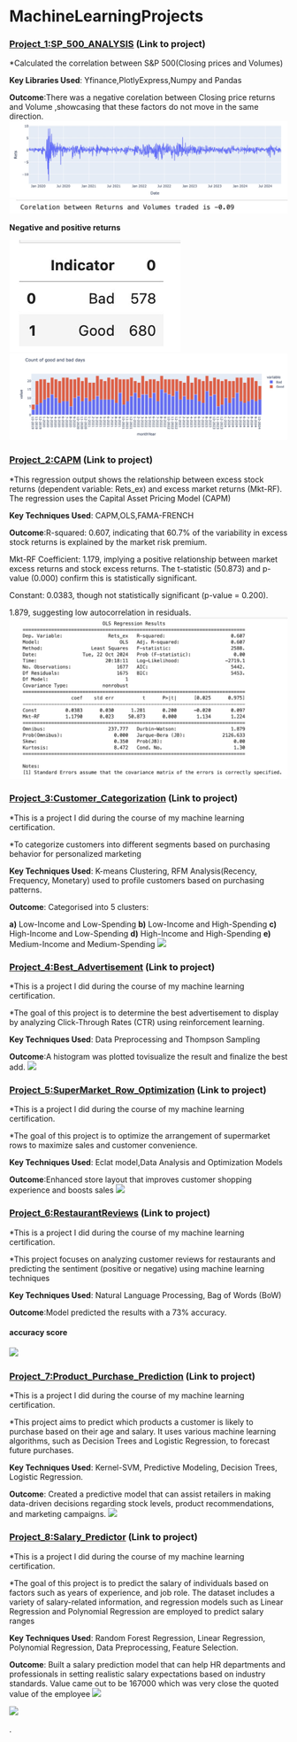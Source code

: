 # MachineLearningProjects

### [Project_1:SP_500_ANALYSIS](https://github.com/PRANAVKUMAR183/SP_500_ANALYSIS) (Link to project)

*Calculated the correlation between S&amp;P 500(Closing prices and Volumes)

**Key Libraries Used**: Yfinance,PlotlyExpress,Numpy and Pandas

**Outcome**:There was a negative corelation between Closing price returns and Volume ,showcasing that these factors do not move in the same direction.
![](Relationship.jpeg)
![](Corelation.jpeg)

**Negative and positive returns**

![](Countofbad.jpeg)
![](Goodbadgraph.jpeg)


### [Project_2:CAPM](https://github.com/PRANAVKUMAR183/CAPM) (Link to project)

*This regression output shows the relationship between excess stock returns (dependent variable: Rets_ex) and excess market returns (Mkt-RF). The regression uses the Capital Asset Pricing Model (CAPM)

**Key Techniques Used**: CAPM,OLS,FAMA-FRENCH

**Outcome**:R-squared: 0.607, indicating that 60.7% of the variability in excess stock returns is explained by the market risk premium.

Mkt-RF Coefficient: 1.179, implying a positive relationship between market excess returns and stock excess returns. The t-statistic (50.873) and p-value (0.000) confirm this is statistically significant.

Constant: 0.0383, though not statistically significant (p-value = 0.200).

1.879, suggesting low autocorrelation in residuals.
![](CAMP.jpeg)


### [Project_3:Customer_Categorization](https://github.com/PRANAVKUMAR183/Customer_Categorization) (Link to project)

*This is a project I did during the course of my machine learning certification.

*To categorize customers into different segments based on purchasing behavior for personalized marketing

**Key Techniques Used**: K-means Clustering, RFM Analysis(Recency, Frequency, Monetary) used to profile customers based on purchasing patterns.

**Outcome**: Categorised into 5 clusters:
  
  **a)** Low-Income and Low-Spending 
  **b)** Low-Income and High-Spending
  **c)** High-Income and Low-Spending 
  **d)** High-Income and High-Spending 
  **e)** Medium-Income and Medium-Spending
![](K-Means.png)


### [Project_4:Best_Advertisement](https://github.com/PRANAVKUMAR183/Best_Advertisement) (Link to project)

*This is a project I did during the course of my machine learning certification.

*The goal of this project is to determine the best advertisement to display by analyzing Click-Through Rates (CTR) using reinforcement learning.

**Key Techniques Used**: Data Preprocessing and Thompson Sampling

**Outcome**:A histogram was plotted tovisualize the result and finalize the best add.
![](ADS.png)



### [Project_5:SuperMarket_Row_Optimization](https://github.com/PRANAVKUMAR183/SuperMarket_Row_Optimization) (Link to project)

*This is a project I did during the course of my machine learning certification.

*The goal of this project is to optimize the arrangement of supermarket rows to maximize sales and customer convenience.

**Key Techniques Used**: Eclat model,Data Analysis and Optimization Models

**Outcome**:Enhanced store layout that improves customer shopping experience and boosts sales
![](supermarket.png)


### [Project_6:RestaurantReviews](https://github.com/PRANAVKUMAR183/RestaurantReviews) (Link to project)

*This is a project I did during the course of my machine learning certification.

*This project focuses on analyzing customer reviews for restaurants and predicting the sentiment (positive or negative) using machine learning techniques

**Key Techniques Used**: Natural Language Processing, Bag of Words (BoW)

**Outcome**:Model predicted the results with a 73% accuracy.
#### accuracy score
![](accuracy_score.png)


### [Project_7:Product_Purchase_Prediction](https://github.com/PRANAVKUMAR183/Product_Purchase_Prediction) (Link to project)

*This is a project I did during the course of my machine learning certification.

*This project aims to predict which products a customer is likely to purchase based on their age and salary. It uses various machine learning algorithms, such as Decision Trees and Logistic Regression, to forecast future purchases.

**Key Techniques Used**: Kernel-SVM, Predictive Modeling, Decision Trees, Logistic Regression.

**Outcome**: Created a predictive model that can assist retailers in making data-driven decisions regarding stock levels, product recommendations, and marketing campaigns.
![](Kernel-SVM.png)


### [Project_8:Salary_Predictor](https://github.com/PRANAVKUMAR183/Salary_Predictor) (Link to project)

*This is a project I did during the course of my machine learning certification.

*The goal of this project is to predict the salary of individuals based on factors such as years of experience, and job role. The dataset includes a variety of salary-related information, and regression models such as Linear Regression and Polynomial Regression are employed to predict salary ranges

**Key Techniques Used**: Random Forest Regression, Linear Regression, Polynomial Regression, Data Preprocessing, Feature Selection.

**Outcome**: Built a salary prediction model that can help HR departments and professionals in setting realistic salary expectations based on industry standards.
Value came out to be 167000 which was very close the quoted value of the employee
![](Simple_Linear_Regression.png)

![](Predicted_salary.png)

.









